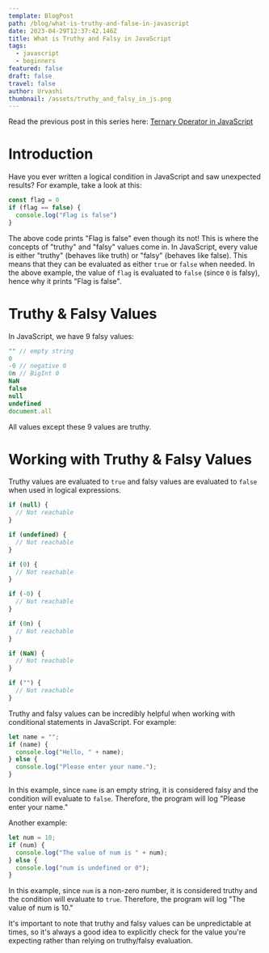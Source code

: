 ```yaml
---
template: BlogPost
path: /blog/what-is-truthy-and-false-in-javascript
date: 2023-04-29T12:37:42.146Z
title: What is Truthy and Falsy in JavaScript
tags:
  - javascript
  - beginners
featured: false
draft: false
travel: false
author: Urvashi
thumbnail: /assets/truthy_and_falsy_in_js.png
---
```


Read the previous post in this series here: [Ternary Operator in JavaScript](https://www.thecodedose.com/blog/ternary-operator-in-javascript)

# Introduction

Have you ever written a logical condition in JavaScript and saw unexpected results?
For example, take a look at this:

```js
const flag = 0
if (flag == false) {
  console.log("Flag is false")
}
```

The above code prints "Flag is false" even though its not!
This is where the concepts of "truthy" and "falsy" values come in.
In JavaScript, every value is either "truthy" (behaves like truth) or "falsy" (behaves like false).
This means that they can be evaluated as either `true` or `false` when needed.
In the above example, the value of `flag` is evaluated to `false` (since `0` is falsy), hence why it prints "Flag is false".

# Truthy & Falsy Values

In JavaScript, we have 9 falsy values:

```js
"" // empty string
0
-0 // negative 0
0n // BigInt 0
NaN
false
null
undefined
document.all
```

All values except these 9 values are truthy.

# Working with Truthy & Falsy Values

Truthy values are evaluated to `true` and falsy values are evaluated to `false` when used in logical expressions.

```js
if (null) {
  // Not reachable
}

if (undefined) {
  // Not reachable
}

if (0) {
  // Not reachable
}

if (-0) {
  // Not reachable
}

if (0n) {
  // Not reachable
}

if (NaN) {
  // Not reachable
}

if ("") {
  // Not reachable
}
```

Truthy and falsy values can be incredibly helpful when working with conditional statements in JavaScript.
For example:

```js
let name = "";
if (name) {
  console.log("Hello, " + name);
} else {
  console.log("Please enter your name.");
}
```

In this example, since `name` is an empty string, it is considered falsy and the condition will evaluate to `false`.
Therefore, the program will log "Please enter your name."

Another example:

```js
let num = 10;
if (num) {
  console.log("The value of num is " + num);
} else {
  console.log("num is undefined or 0");
}
```

In this example, since `num` is a non-zero number, it is considered truthy and the condition will evaluate to `true`.
Therefore, the program will log "The value of num is 10."

It's important to note that truthy and falsy values can be unpredictable at times, so it's always a good idea to explicitly check for the value you're expecting rather than relying on truthy/falsy evaluation.
